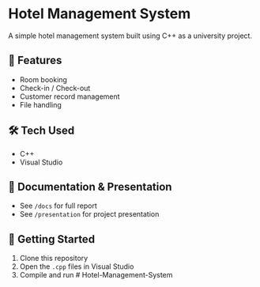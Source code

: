 # Hotel Management System

A simple hotel management system built using C++ as a university project.

## 📌 Features
- Room booking
- Check-in / Check-out
- Customer record management
- File handling

## 🛠 Tech Used
- C++
- Visual Studio

## 📄 Documentation & Presentation
- See `/docs` for full report
- See `/presentation` for project presentation

## 🚀 Getting Started
1. Clone this repository
2. Open the `.cpp` files in Visual Studio
3. Compile and run
#   H o t e l - M a n a g e m e n t - S y s t e m  
 